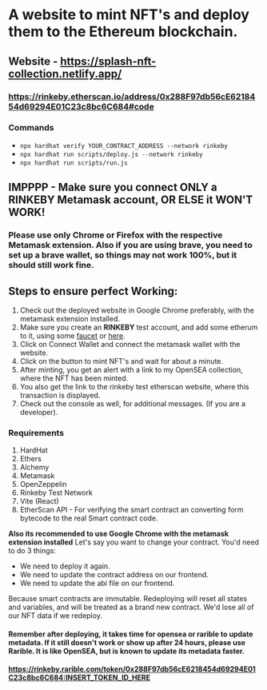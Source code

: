 # A website to mint NFT's and deploy them to the Ethereum blockchain.

## Website - https://splash-nft-collection.netlify.app/

### https://rinkeby.etherscan.io/address/0x288F97db56cE6218454d69294E01C23c8bc6C684#code

### Commands

- `npx hardhat verify YOUR_CONTRACT_ADDRESS --network rinkeby`
- `npx hardhat run scripts/deploy.js --network rinkeby`
- `npx hardhat run scripts/run.js`

## IMPPPP - Make sure you connect ONLY a RINKEBY Metamask account, OR ELSE it WON'T WORK!

### Please use only Chrome or Firefox with the respective Metamask extension. Also if you are using brave, you need to set up a brave wallet, so things may not work 100%, but it should still work fine.

## Steps to ensure perfect Working:

1. Check out the deployed website in Google Chrome preferably, with the metamask extension installed.
2. Make sure you create an **RINKEBY** test account, and add some etherum to it, using some [faucet](https://faucet.rinkeby.io/) or [here](https://www.rinkebyfaucet.com/).
3. Click on Connect Wallet and connect the metamask wallet with the website.
4. Click on the button to mint NFT's and wait for about a minute.
5. After minting, you get an alert with a link to my OpenSEA collection, where the NFT has been minted.
6. You also get the link to the rinkeby test etherscan website, where this transaction is displayed.
7. Check out the console as well, for additional messages. (If you are a developer).

### Requirements

1. HardHat
2. Ethers
3. Alchemy
4. Metamask
5. OpenZeppelin
6. Rinkeby Test Network
7. Vite (React)
8. EtherScan API - For verifying the smart contract an converting form bytecode to the real Smart contract code.

**Also its recommended to use Google Chrome with the metamask extension installed**
Let's say you want to change your contract. You'd need to do 3 things:

- We need to deploy it again.
- We need to update the contract address on our frontend.
- We need to update the abi file on our frontend.

Because smart contracts are immutable. Redeploying will reset all states and variables, and will be treated as a brand new contract. We'd lose all of our NFT data if we redeploy.

#### Remember after deploying, it takes time for opensea or rarible to update metadata. If it still doesn't work or show up after 24 hours, please use Rarible. It is like OpenSEA, but is known to update its metadata faster.

#### https://rinkeby.rarible.com/token/0x288F97db56cE6218454d69294E01C23c8bc6C684:INSERT_TOKEN_ID_HERE
